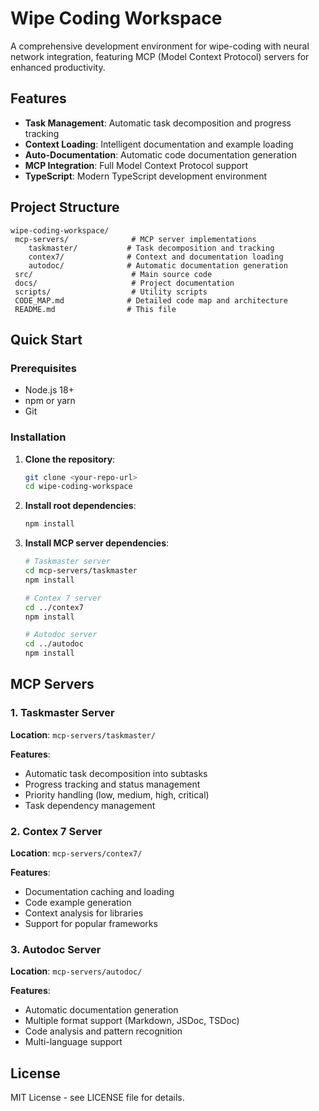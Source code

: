 ﻿# Wipe Coding Workspace

A comprehensive development environment for wipe-coding with neural network integration, featuring MCP (Model Context Protocol) servers for enhanced productivity.

## Features

- **Task Management**: Automatic task decomposition and progress tracking
- **Context Loading**: Intelligent documentation and example loading  
- **Auto-Documentation**: Automatic code documentation generation
- **MCP Integration**: Full Model Context Protocol support
- **TypeScript**: Modern TypeScript development environment

## Project Structure

```
wipe-coding-workspace/
 mcp-servers/              # MCP server implementations
    taskmaster/           # Task decomposition and tracking
    contex7/              # Context and documentation loading
    autodoc/              # Automatic documentation generation
 src/                      # Main source code
 docs/                     # Project documentation
 scripts/                  # Utility scripts
 CODE_MAP.md              # Detailed code map and architecture
 README.md                # This file
```

## Quick Start

### Prerequisites
- Node.js 18+ 
- npm or yarn
- Git

### Installation

1. **Clone the repository**:
   ```bash
   git clone <your-repo-url>
   cd wipe-coding-workspace
   ```

2. **Install root dependencies**:
   ```bash
   npm install
   ```

3. **Install MCP server dependencies**:
   ```bash
   # Taskmaster server
   cd mcp-servers/taskmaster
   npm install
   
   # Contex 7 server
   cd ../contex7
   npm install
   
   # Autodoc server
   cd ../autodoc
   npm install
   ```

## MCP Servers

### 1. Taskmaster Server
**Location**: `mcp-servers/taskmaster/`

**Features**:
- Automatic task decomposition into subtasks
- Progress tracking and status management
- Priority handling (low, medium, high, critical)
- Task dependency management

### 2. Contex 7 Server
**Location**: `mcp-servers/contex7/`

**Features**:
- Documentation caching and loading
- Code example generation
- Context analysis for libraries
- Support for popular frameworks

### 3. Autodoc Server
**Location**: `mcp-servers/autodoc/`

**Features**:
- Automatic documentation generation
- Multiple format support (Markdown, JSDoc, TSDoc)
- Code analysis and pattern recognition
- Multi-language support

## License
MIT License - see LICENSE file for details.
